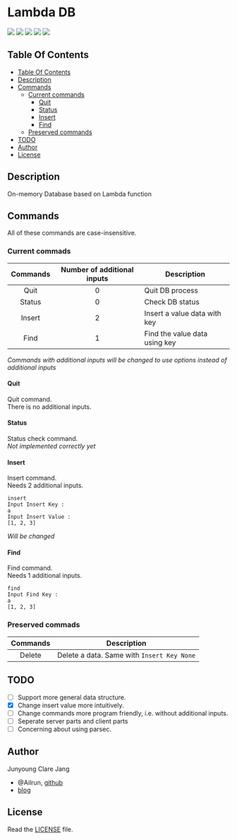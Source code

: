 # Lambda DB #

[![](https://img.shields.io/badge/Haskell-lts--5.18-lightgrey.svg?style=plastic)](https://www.haskell.org/downloads)
![](https://img.shields.io/badge/stack->1.1-blue.svg?style=plastic&link=http://docs.haskellstack.org/en/stable/README/)
![](https://img.shields.io/badge/version-0.0.0.4-green.svg?style=plastic&link=http://github.com/ailrun/LambdaDB)
![](https://img.shields.io/badge/status-alpha-orange.svg?style=plastic&link=http://github.com/ailrun/LambdaDB)
![](https://img.shields.io/badge/build-passing-brightgreen.svg?style=plastic&link=http://github.com/ailrun/LambdaDB)

## Table Of Contents ##

* [Table Of Contents](#table-of-contents)
* [Description](#description)
* [Commands](#commands)
  * [Current commands](#current-commands)
	* [Quit](#quit)
	* [Status](#status)
	* [Insert](#insert)
	* [Find](#find)
  * [Preserved commands](#preserved-commands)
* [TODO](#todo)
* [Author](#author)
* [License](#license)


## Description ##

On-memory Database based on Lambda function

## Commands ##

All of these commands are case-insensitive.

### Current commads ###
 Commands | Number of additional inputs | Description
:--------:|:---------------------------:|-------------
 Quit   | 0 | Quit DB process
 Status | 0 | Check DB status
 Insert | 2 | Insert a value data with key
 Find   | 1 | Find the value data using key

*Commands with additional inputs will be changed to use options instead of additional inputs*

#### Quit ####

Quit command.  
There is no additional inputs.
   
#### Status ####
   
Status check command.  
*Not implemented correctly yet*

#### Insert ####
   
Insert command.  
Needs 2 additional inputs.

```
insert
Input Insert Key :
a
Input Insert Value :
[1, 2, 3]
```

*Will be changed*

#### Find ####

Find command.  
Needs 1 additional inputs.

```
find
Input Find Key :
a
[1, 2, 3]
```

### Preserved commads ###
 Commands | Description
:--------:|-------------
 Delete | Delete a data. Same with `Insert Key None`

## TODO ##

- [ ] Support more general data structure.
- [x] Change insert value more intuitively.
- [ ] Change commands more program friendly, i.e. without additional inputs.
- [ ] Seperate server parts and client parts
- [ ] Concerning about using parsec.

## Author ##
Junyoung Clare Jang
* @Ailrun, [github](https://github.com/ailrun)
* [blog](https://ailrun.github.io)

## License ##
Read the [LICENSE](LICENSE) file.
